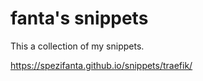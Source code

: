 # fanta's snippets

This a collection of my snippets.

https://spezifanta.github.io/snippets/traefik/